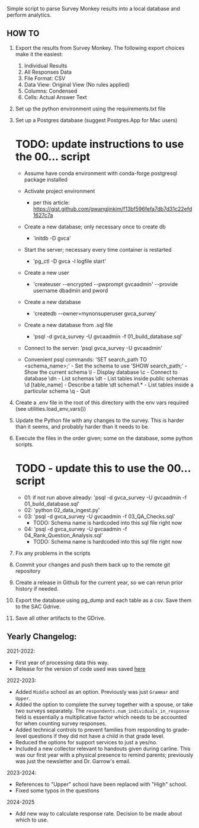 Simple script to parse Survey Monkey results into a local database and perform analytics.

## HOW TO
1. Export the results from Survey Monkey.  The following export choices make it the easiest:
   1. Individual Results
   2. All Responses Data
   3. File Format: CSV
   4. Data View: Original View (No rules applied)
   5. Columns: Condensed
   6. Cells: Actual Answer Text
2. Set up the python environment using the requirements.txt file
3. Set up a Postgres database (suggest Postgres.App for Mac users)
	# TODO: update instructions to use the 00... script
	- Assume have conda environment with conda-forge postgresql package installed
	- Activate project environment
	   - per this article: https://gist.github.com/gwangjinkim/f13bf596fefa7db7d31c22efd1627c7a
	- Create a new database; only necessary once to create db
		- 'initdb -D gvca'
	- Start the server; necessary every time container is restarted
		- 'pg_ctl -D gvca -l logfile start'
	- Create a new user
		- 'createuser --encrypted --pwprompt gvcaadmin' --provide username dbadmin and pword
	- Create a new database
		- 'createdb --owner=mynonsuperuser gvca_survey'
	- Create a new database from .sql file
		- 'psql -d gvca_survey -U gvcaadmin -f 01_build_database.sql'

	- Connect to the server:
		'psql gvca_survey -U gvcaadmin'
	- Convenient psql commands:
		  'SET search_path TO <schema_name>;' - Set the schema to use
		  'SHOW search_path;' - Show the current schema
		  \l - Display database
		  \c - Connect to database
		  \dn - List schemas
		  \dt - List tables inside public schemas
		  \d [table_name] - Describe a table
		  \dt schema1.* - List tables inside a particular schema
		  \q - Quit

4. Create a .env file in the root of this directory with the env vars required (see utilities.load_env_vars())
5. Update the Python file with any changes to the survey.  This is harder than it seems, and probably harder than it needs to be.
6. Execute the files in the order given; some on the database, some python scripts.
	# TODO - update this to use the 00... script
	- 01: if not run above already: 'psql -d gvca_survey -U gvcaadmin -f 01_build_database.sql'
	- 02: 'python 02_data_ingest.py'
	- 03: 'psql -d gvca_survey -U gvcaadmin -f 03_QA_Checks.sql'
	   - TODO: Schema name is hardcoded into this sql file right now
	- 04: 'psql -d gvca_survey -U gvcaadmin -f 04_Rank_Question_Analysis.sql'
	   - TODO: Schema name is hardcoded into this sql file right now
7. Fix any problems in the scripts
8. Commit your changes and push them back up to the remote git repository
9. Create a release in Github for the current year, so we can rerun prior history if needed.
10. Export the database using pg_dump and each table as a csv.  Save them to the SAC Gdrive.
11. Save all other artifacts to the GDrive.

## Yearly Changelog:

2021-2022:
* First year of processing data this way.
* Release for the version of code used was saved [here](https://github.com/bdoremus/gvca_survey_analytics/releases/tag/year_final)

2022-2023:
* Added `Middle` school as an option.  Previously was just `Grammar` and `Upper`.
* Added the option to complete the survey together with a spouse, or take two surveys separately.  The `respondents.num_individuals_in_response` field is essentially a multiplicative factor which needs to be accounted for when counting survey responses.
* Added technical controls to prevent families from responding to grade-level questions if they did not have a child in that grade level.
* Reduced the options for support services to just a yes/no.
* Included a new collector relevant to handouts given during carline.  This was our first year with a physical presence to remind parents; previously was just the newsletter and Dr. Garrow's email.

2023-2024:
* References to "Upper" school have been replaced with "High" school.
* Fixed some typos in the questions

2024-2025
* Add new way to calculate response rate.  Decision to be made about which to use.
